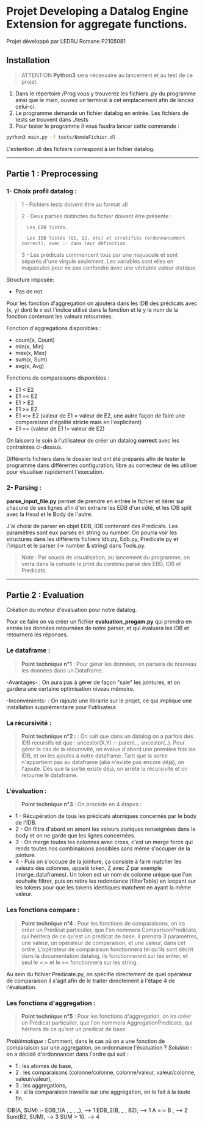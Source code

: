 # Projet Developing a Datalog Engine Extension for aggregate functions.

Projet développé par LEDRU Romane P2105081

## Installation

> ATTENTION **Python3** sera nécessaire au lancement et au test de ce projet. 

1. Dans le répertoire /Prog vous y trouverez les fichiers .py du programme ainsi que le main, ouvrez un terminal à cet emplacement afin de lancez celui-ci.
2. Le programme demande un fichier datalog en entrée. Les fichiers de tests se trouvent dans ./tests
3. Pour tester le programme il vous faudra lancer cette commande : 

```bash 
python3 main.py -f tests/NomduFichier.dl
```

L'extention .dl des fichiers correspond à un fichier datalog.

---


## Partie 1 : Preprocessing 

### 1-  Choix profil datalog : 
> 
> 1 - Fichiers tests doivent être au format .dl
>
> 2 - Deux parties distinctes du fichier doivent être présente : 
>
>       Les EDB listés.
> 
>       Les IDB listés (Q1, Q2, etc) et stratifiés (ordonnancement correct), avec :- dans leur définition.
>
> 3 - Les prédicats commencent tous par une majuscule et sont séparés d'une virgule seulement. Les variables sont elles en majuscules pour ne pas confondre avec une véritable valeur statique.

Structure imposée: 

- Pas de not.

Pour les fonction d'aggregation on ajoutera dans les IDB des prédicats avec (x, y) dont le x est l'indice utilisé dans la fonction et le y le nom de la fonction contenant les valeurs retournées.

Fonction d'aggregations disponibles :  
- count(x, Count)
- min(x, Min)
- max(x, Max)
- sum(x, Sum)
- avg(x, Avg)


Fonctions de comparaisons disponibles : 
- E1 < E2
- E1 =< E2
- E1 > E2
- E1 >= E2
- E1 =:= E2 (valeur de E1 =  valeur de E2, une autre façon de faire une comparaison d'égalité stricte mais en l'explicitant) 
- E1 =\= (valeur de E1 != valeur de E2)

On laissera le soin à l'utilisateur de créer un datalog **correct** avec les contraintes ci-dessus.

Différents fichiers dans le dossier test ont été préparés afin de tester le programme dans différentes configuration, libre au correcteur de les utiliser pour visualiser rapidement l'execution.


### 2- Parsing : 

**parse_input_file.py** permet de prendre en entrée le fichier et itérer sur chacune de ses lignes afin d'en extraire les EDB d'un côté, et les IDB split avec la Head et le Body de l'autre.

J'ai choisi de parser en objet EDB, IDB contenant des Predicats.
Les paramètres sont eux parsés en string ou number.
On pourra voir les structures dans les différents fichiers Idb.py, Edb.py, Predicate.py et l'import et le parser (-> number & string) dans Tools.py.

> Note : Par soucis de visualisation, au lancement du programme, on verra dans la console le print du contenu parsé des EBD, IDB et Predicats.

---


## Partie 2 : Evaluation

Création du moteur d'evaluation pour notre datalog.

Pour ce faire on va créer un fichier **evaluation_progam.py** qui prendra en entrée les données retournées de notre parser, et qui évaluera les IDB et retournera les réponses.
### Le dataframe : 
>**Point technique n°1** : Pour gérer les données, on parsera de nouveau les données dans un Dataframe.


-Avantages- : On aura pas à gérer de façon "sale" les jointures, et on gardera une certaine optimisation niveau mémoire.

-Inconvénients- : On rajoute une librairie sur le projet, ce qui implique une installation supplémentaire pour l'utilisateur.

### La récursivité :
>**Point technique n°2 :** : On sait que dans un datalog on a parfois des IDB recursifs tel que : ancestor(X,Y) :- parent.., ancestor(..). Pour gérer le cas de la récursivité, on évalue d'abord une première fois les IDB, et on les ajoutes à notre dataframe. Tant que la sortie n'appartient pas au dataframe (aka n'existe pas encore déjà), on l'ajoute. Dès que la sortie existe déjà, on arrête la récursivité et on retourne le dataframe. 

### L'évaluation :
>**Point technique n°3** : On procède en 4 étapes :
- 1 - Récupération de tous les prédicats atomiques concernés par le body de l'IDB.
- 2 - On filtre d'abord en amont les valeurs statiques renseignées dans le body et on ne garde que les lignes concernées.
- 3 - On merge toutes les colonnes avec cross, c'est un merge force qui rends toutes nos combinaisons possibles sans même s'occuper de la jointure.
- 4 - Puis on s'occupe de la jointure, ça consiste à faire matcher les valeurs des colonnes, appelé token, Z avec Z par exemple (merge_dataframes). Un token est un nom de colonne unique que l'on souhaite filtrer, puis on retire les redondance (filterTable) en loopant sur les tokens pour que les tokens identiques matchent en ayant la même valeur.

### Les fonctions compare : 
>**Point technique n°4** : Pour les fonctions de comparaisons, on ira créer un Prédicat particulier, que l'on nommera ComparisonPredicate, qui héritera de ce qu'est un predicat de base. 
Il prendra 3 paramètres, une valeur, un opérateur de comparaison, et une valeur, dans cet ordre.
L'opérateur de comparaison fonctionnera tel qu'ils sont décrit dans la documentation datalog, ils fonctionneront sur les entier, et seul le =:= et le =\= fonctionnera sur les string. 

Au sein du fichier Predicate.py, on spécifie directement de quel opérateur de comparaison il s'agit afin de le traiter directement à l'étape 4 de l'évaluation.

### Les fonctions d'aggregation :
>**Point technique n°5** : Pour les fonctions d'aggregation, on ira créer un Prédicat particulier, que l'on nommera AggregationPredicate, qui héritera de ce qu'est un predicat de base.

*Problématique* : Comment, dans le cas où on a une fonction de comparaison sur une aggregation, on ordonnance l'évaluation ? 
*Solution* : on a décidé d'ordonnancer dans l'ordre qui suit :
- 1 : les atomes de base,
- 2 : les comparaisons (colonne/colonne, colonne/valeur, valeur/colonne, valeur/valeur),
- 3 : les aggregations, 
- 4 : si la comparaison travaille sur une aggregation, on le fait à la toute fin.

IDB(A, SUM) :- EDB_1(A , _ , _),  --> 1
                EDB_2(B, _ , B2),  --> 1
                A =:= B ,         --> 2
                Sum(B2, SUM),    --> 3
                SUM > 10.       --> 4